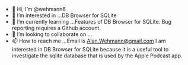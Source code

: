 - 👋 Hi, I’m @wehmann6
- 👀 I’m interested in ...DB Browser for SQLite
- 🌱 I’m currently learning ...Features of DB Browser for SQLite.  Bug reporting requires a Github account.
- 💞️ I’m looking to collaborate on ...
- 📫 How to reach me ...Email is Alan.Wehmann@gmail.com
I am interested in DB Browser for SQLite because it is a useful tool to investigate the sqlite database that is used by the Apple Podcast app.

<!---
wehmann6/wehmann6 is a ✨ special ✨ repository because its `README.md` (this file) appears on your GitHub profile.
You can click the Preview link to take a look at your changes.
--->
